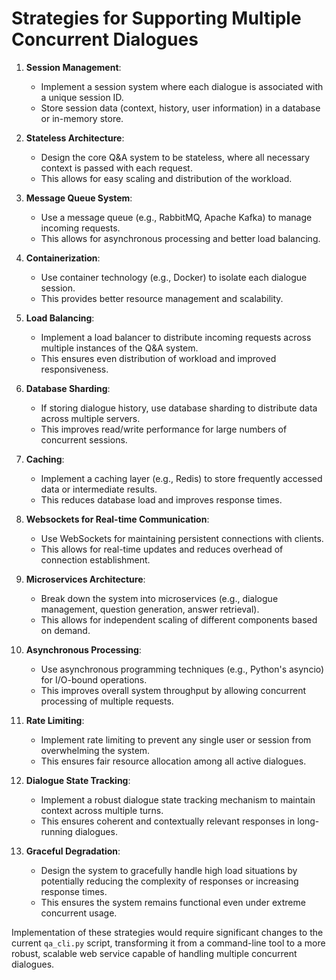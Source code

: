 # Strategies for Supporting Multiple Concurrent Dialogues

1. **Session Management**:
   - Implement a session system where each dialogue is associated with a unique session ID.
   - Store session data (context, history, user information) in a database or in-memory store.

2. **Stateless Architecture**:
   - Design the core Q&A system to be stateless, where all necessary context is passed with each request.
   - This allows for easy scaling and distribution of the workload.

3. **Message Queue System**:
   - Use a message queue (e.g., RabbitMQ, Apache Kafka) to manage incoming requests.
   - This allows for asynchronous processing and better load balancing.

4. **Containerization**:
   - Use container technology (e.g., Docker) to isolate each dialogue session.
   - This provides better resource management and scalability.

5. **Load Balancing**:
   - Implement a load balancer to distribute incoming requests across multiple instances of the Q&A system.
   - This ensures even distribution of workload and improved responsiveness.

6. **Database Sharding**:
   - If storing dialogue history, use database sharding to distribute data across multiple servers.
   - This improves read/write performance for large numbers of concurrent sessions.

7. **Caching**:
   - Implement a caching layer (e.g., Redis) to store frequently accessed data or intermediate results.
   - This reduces database load and improves response times.

8. **Websockets for Real-time Communication**:
   - Use WebSockets for maintaining persistent connections with clients.
   - This allows for real-time updates and reduces overhead of connection establishment.

9. **Microservices Architecture**:
   - Break down the system into microservices (e.g., dialogue management, question generation, answer retrieval).
   - This allows for independent scaling of different components based on demand.

10. **Asynchronous Processing**:
    - Use asynchronous programming techniques (e.g., Python's asyncio) for I/O-bound operations.
    - This improves overall system throughput by allowing concurrent processing of multiple requests.

11. **Rate Limiting**:
    - Implement rate limiting to prevent any single user or session from overwhelming the system.
    - This ensures fair resource allocation among all active dialogues.

12. **Dialogue State Tracking**:
    - Implement a robust dialogue state tracking mechanism to maintain context across multiple turns.
    - This ensures coherent and contextually relevant responses in long-running dialogues.

13. **Graceful Degradation**:
    - Design the system to gracefully handle high load situations by potentially reducing the complexity of responses or increasing response times.
    - This ensures the system remains functional even under extreme concurrent usage.

Implementation of these strategies would require significant changes to the current `qa_cli.py` script, transforming it from a command-line tool to a more robust, scalable web service capable of handling multiple concurrent dialogues.

